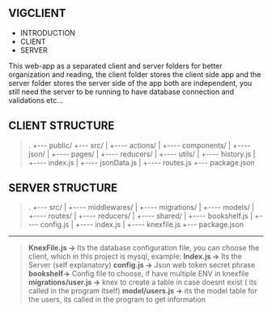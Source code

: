 

**VIGCLIENT**
---------
 - INTRODUCTION
 - CLIENT
 - SERVER
 
 This web-app as a separated client and server folders for better organization and reading, the client folder stores the client side app and the server folder stores the server side of the app both are independent, you still need the server to be running to have database connection and validations etc...
## **CLIENT STRUCTURE** ##

> .
+--- public/
+--- src/
|   +---- actions/
|   +---- components/
|   +---- json/
|   +---- pages/
|   +---- reducers/
|   +---- utils/
|   +---- history.js
|   +---- index.js
|   +---- jsonData.js
|   +---- routes.js
+--- package.json
## **SERVER STRUCTURE** ##
> .
+--- src/
|   +---- middlewares/
|   +---- migrations/
|   +---- models/
|   +---- routes/
|   +---- reducers/
|   +---- shared/
|   +---- bookshelf.js
|   +---- config.js
|   +---- index.js
|   +---- knexfile.js
+--- package.json

----------

> **KnexFile.js ->** Its the database configuration file, you can choose the client, which in this project is mysql, example:
**Index.js ->** Its the Server (self explanatory)
**config.js ->** Json web token secret phrase
**bookshelf->** Config file to choose, if have multiple ENV in knexfile
**migrations/user.js ->** knex to create a table in case doesnt exist ( its called in the program itself)
**model/users.js ->** its the model table for the users, its called in the program to get information